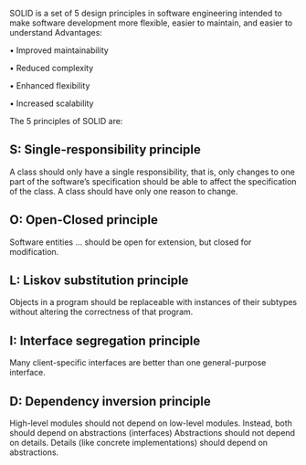 SOLID is a set of 5 design principles in software engineering intended to make software development more flexible, easier to maintain, and easier to understand
Advantages:

•	Improved maintainability

•	Reduced complexity

•	Enhanced flexibility

•	Increased scalability

The 5 principles of SOLID are:

##	S: Single-responsibility principle

A class should only have a single responsibility, that is, only changes to one part of the software’s specification should be able to affect the specification of the class.
A class should have only one reason to change.

##	O: Open-Closed principle

Software entities … should be open for extension, but closed for modification.

## L: Liskov substitution principle

Objects in a program should be replaceable with instances of their subtypes without altering the correctness of that program. 

## I: Interface segregation principle

Many client-specific interfaces are better than one general-purpose interface.

## D: Dependency inversion principle

High-level modules should not depend on low-level modules. Instead, both should depend on abstractions (interfaces)
Abstractions should not depend on details. Details (like concrete implementations) should depend on abstractions.


